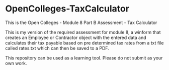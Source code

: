 # OpenColleges-TaxCalculator
This is the Open Colleges - Module 8 Part B Assessment - Tax Calculator

This is my version of the required assessment for module 8, a winform that creates an Employee or Contractor object with the entered data and calculates their tax payable based on pre determined tax rates from a txt file called rates.txt which can then be saved to a PDF.

This repository can be used as a learning tool. Please do not submit as your own work.
